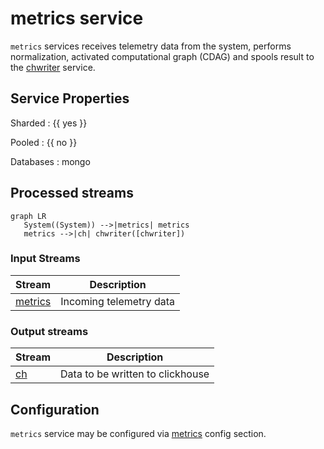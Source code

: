 # metrics service

`metrics` services receives telemetry data from the system, performs
normalization, activated computational graph (CDAG) and spools result
to the [chwriter](chwriter.md) service.

## Service Properties

Sharded
: {{ yes }}

Pooled
: {{ no }}

Databases
: mongo

## Processed streams

```mermaid
graph LR
   System((System)) -->|metrics| metrics
   metrics -->|ch| chwriter([chwriter])
```

### Input Streams

| Stream                                           | Description             |
| ------------------------------------------------ | ----------------------- |
| [metrics](../streams-reference/metrics.md) | Incoming telemetry data |

### Output streams

| Stream                                 | Description                      |
| -------------------------------------- | -------------------------------- |
| [ch](../streams-reference/ch.md) | Data to be written to clickhouse |

## Configuration

`metrics` service may be configured via [metrics]() config section.
